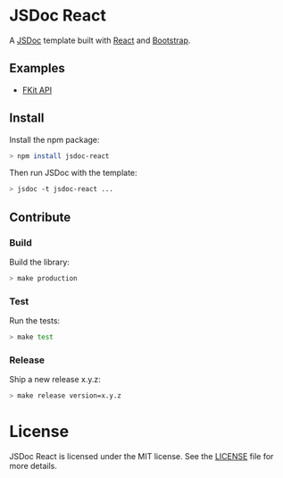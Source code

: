 # JSDoc React

A [JSDoc](http://usejsdoc.org) template built with
[React](http://facebook.github.io/react/) and
[Bootstrap](http://getbootstrap.com).

## Examples

* [FKit API](http://nullobject.github.io/fkit/api.html)

## Install

Install the npm package:

```sh
> npm install jsdoc-react
```

Then run JSDoc with the template:

```sh
> jsdoc -t jsdoc-react ...
```

## Contribute

### Build

Build the library:

```sh
> make production
```

### Test

Run the tests:

```sh
> make test
```

### Release

Ship a new release x.y.z:

```sh
> make release version=x.y.z
```

# License

JSDoc React is licensed under the MIT license. See the
[LICENSE](https://github.com/nullobject/jsdoc-react/blob/master/LICENSE.md)
file for more details.
